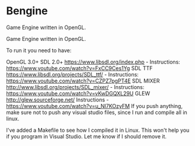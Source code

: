 # Bengine
Game Engine written in OpenGL.

Game Engine written in OpenGL.

To run it you need to have:

OpenGL 3.0+
SDL 2.0+ https://www.libsdl.org/index.php - Instructions: https://www.youtube.com/watch?v=FxCC9Ces1Yg
SDL TTF https://www.libsdl.org/projects/SDL_ttf/ - Instructions: https://www.youtube.com/watch?v=CZPZ7pgPT4E
SDL MIXER http://www.libsdl.org/projects/SDL_mixer/ - Instructions: https://www.youtube.com/watch?v=vKwDGQXL29U
GLEW http://glew.sourceforge.net/ Instructions - https://www.youtube.com/watch?v=u_NI7KOzyFM
If you push anything, make sure not to push any visual studio files, since I run and compile all in linux.

I've added a Makefile to see how I compiled it in Linux. This won't help you if you program in Visual Studio. Let me know if I should remove it.